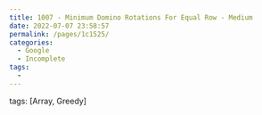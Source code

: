 ```yaml
---
title: 1007 - Minimum Domino Rotations For Equal Row - Medium
date: 2022-07-07 23:58:57
permalink: /pages/1c1525/
categories:
  - Google
  - Incomplete
tags:
  - 
---
```

tags: [Array, Greedy]
